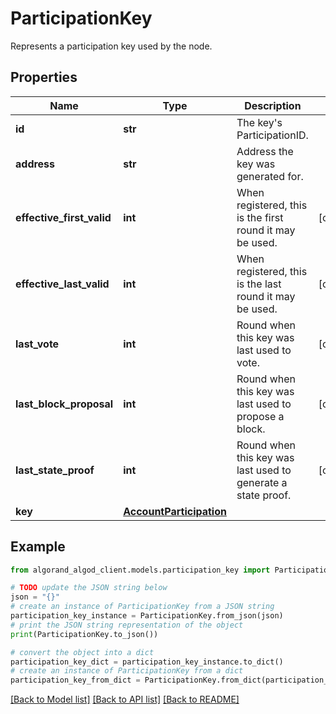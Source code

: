 # ParticipationKey

Represents a participation key used by the node.

## Properties

Name | Type | Description | Notes
------------ | ------------- | ------------- | -------------
**id** | **str** | The key&#39;s ParticipationID. | 
**address** | **str** | Address the key was generated for. | 
**effective_first_valid** | **int** | When registered, this is the first round it may be used. | [optional] 
**effective_last_valid** | **int** | When registered, this is the last round it may be used. | [optional] 
**last_vote** | **int** | Round when this key was last used to vote. | [optional] 
**last_block_proposal** | **int** | Round when this key was last used to propose a block. | [optional] 
**last_state_proof** | **int** | Round when this key was last used to generate a state proof. | [optional] 
**key** | [**AccountParticipation**](AccountParticipation.md) |  | 

## Example

```python
from algorand_algod_client.models.participation_key import ParticipationKey

# TODO update the JSON string below
json = "{}"
# create an instance of ParticipationKey from a JSON string
participation_key_instance = ParticipationKey.from_json(json)
# print the JSON string representation of the object
print(ParticipationKey.to_json())

# convert the object into a dict
participation_key_dict = participation_key_instance.to_dict()
# create an instance of ParticipationKey from a dict
participation_key_from_dict = ParticipationKey.from_dict(participation_key_dict)
```
[[Back to Model list]](../README.md#documentation-for-models) [[Back to API list]](../README.md#documentation-for-api-endpoints) [[Back to README]](../README.md)



